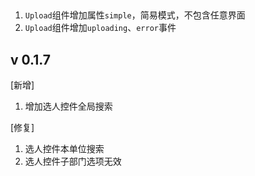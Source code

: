 ## 
1. `Upload`组件增加属性`simple`，简易模式，不包含任意界面
2. `Upload`组件增加`uploading`、`error`事件

## v 0.1.7
[新增]
1. 增加选人控件全局搜索

[修复]
1. 选人控件本单位搜索
2. 选人控件子部门选项无效